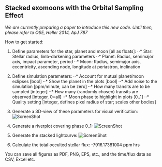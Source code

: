 ## Stacked exomoons with the Orbital Sampling Effect 
*We are currently preparing a paper to introduce this new code. Until then, please refer to OSE, Heller 2014, ApJ 787*

How to get started:
1. Define parameters for the star, planet and moon [all as floats]:
⋅⋅* Star: Stellar radius, limb-darkening parameters
⋅⋅* Planet: Radius, semimajor axis, impact parameter, period
⋅⋅* Moon: Radius, semimajor axis, eccentricity, ascending node, longitude at periastron, inclination

2. Define simulation parameters:
⋅⋅* Account for mutual planet/moon eclipses [bool]
⋅⋅* Show the planet in the plots [bool]
⋅⋅* Add noise to the simulation [ppm/minute, can be zero]
⋅⋅* How many transits are to be sampled [integer]
⋅⋅* How many (randomly chosen) transits are observed [integer, 0=all]
⋅⋅* Moon phase to highlight in plots [0..1]
⋅⋅* Quality setting [integer, defines pixel radius of star; scales other bodies]
   
3. Generate a 3D-view of these parameters for visual verification:
![ScreenShot](http://www.jaekle.info/osescreenshots/git1.png)

4. Generate a riverplot covering phase 0..1:
![ScreenShot](http://www.jaekle.info/osescreenshots/git2.png)

5. Generate the stacked lightcurve:
![ScreenShot](http://www.jaekle.info/osescreenshots/git3.png)

6. Calculate the total occulted stellar flux: 
-7916.17381004 ppm hrs

You can save all figures as PDF, PNG, EPS, etc., and the time/flux data as CSV, Excel etc.
